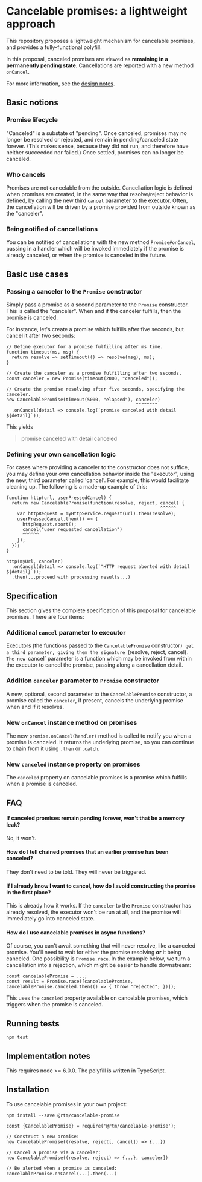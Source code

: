 # Cancelable promises: a lightweight approach

This repository proposes a lightweight mechanism for cancelable promises,
and provides a fully-functional polyfill.

In this proposal, canceled promises are viewed as **remaining in a permanently pending state**.
Cancellations are reported with a new method `onCancel`.

For more information, see the [design notes](./design-notes.md).

## Basic notions

### Promise lifecycle

"Canceled" is a substate of "pending".
Once canceled, promises may no longer be resolved or rejected,
and remain in pending/canceled state forever.
(This makes sense, because they did not run,
and therefore have neither succeeded nor failed.)
Once settled, promises can no longer be canceled.

### Who cancels

Promises are not cancelable from the outside.
Cancellation logic is defined when promises are created,
in the same way that resolve/reject behavior is defined,
by calling the new third `cancel` parameter to the executor.
Often, the cancellation will be driven by a promise provided from outside known as the "canceler".

### Being notified of cancellations

You can be notified of cancellations with the new method `Promise#onCancel`,
passing in a handler which will be invoked immediately if the promise is already canceled,
or when the promise is canceled in the future.

## Basic use cases

### Passing a canceler to the `Promise` constructor

Simply pass a promise as a second parameter to the `Promise` constructor.
This is called the "canceler".
When and if the canceler fulfills, then the promise is canceled.

For instance, let's create a promise which fulfills after five seconds, but cancel it after two seconds:

```
// Define executor for a promise fulfilling after ms time.
function timeout(ms, msg) {
  return resolve => setTimeout(() => resolve(msg), ms);
}

// Create the canceler as a promise fulfilling after two seconds.
const canceler = new Promise(timeout(2000, "canceled"));

// Create the promise resolving after five seconds, specifying the canceler.
new CancelablePromise(timeout(5000, "elapsed"), canceler)
                                                ^^^^^^^^
  .onCancel(detail => console.log(`promise canceled with detail ${detail}`));
```

This yields

> promise canceled with detail canceled

### Defining your own cancellation logic

For cases where providing a canceler to the constructor does not suffice,
you may define your own cancellation behavior inside the "executor",
using the new, third parameter called 'cancel'.
For example, this would facilitate cleaning up.
The following is a made-up example of this:

```
function http(url, userPressedCancel) {
  return new CancelablePromise(function(resolve, reject, cancel) {
                                                         ^^^^^^
    var httpRequest = myHttpService.request(url).then(resolve);
    userPressedCancel.then(() => {
      httpRequest.abort();
      cancel("user requested cancellation")
      ^^^^^^
    });
  });
}

http(myUrl, canceler)
  .onCancel(detail => console.log(`"HTTP request aborted with detail ${detail}`));
  .then(...proceed with processing results...)
```

## Specification

This section gives the complete specification of this proposal for cancelable promises.
There are four items:

### Additional `cancel` parameter to executor

Executors (the functions passed to the `CancelablePromise` constructor`) get a third
parameter, giving them the signature `(resolve, reject, cancel)`.
The new `cancel` parameter is a function which may be invoked from within the executor to cancel the promise,
passing along a cancellation detail.

### Addition `canceler` parameter to `Promise` constructor

A new, optional, second parameter to the `CancelablePromise` constructor,
a promise called the `canceler`, if present,
cancels the underlying promise when and if it resolves.

### New `onCancel` instance method on promises

The new `promise.onCancel(handler)` method is called to notify you when a promise is canceled.
It returns the underlying promise,
so you can continue to chain from it using `.then` or `.catch`.

### New `canceled` instance property on promises

The `canceled` property on cancelable promises is a promise which fulfills when a promise is canceled.

## FAQ

#### If canceled promises remain pending forever, won't that be a memory leak?

No, it won't.

#### How do I tell chained promises that an earlier promise has been canceled?

They don't need to be told. They will never be triggered.

#### If I already know I want to cancel, how do I avoid constructing the promise in the first place?

This is already how it works.
If the `canceler` to the `Promise` constructor has already resolved,
the executor won't be run at all,
and the promise will immediately go into canceled state.

#### How do I use cancelable promises in async functions?

Of course, you can't await something that will never resolve, like a canceled promise.
You'll need to wait for either the promise resolving **or** it being canceled.
One possibility is `Promise.race`.
In the example below, we turn a cancellation into a rejection,
which might be easier to handle downstream:

```
const cancelablePromise = ...;
const result = Promise.race([cancelablePromise, cancelablePromise.canceled.then(() => { throw "rejected"; })]);
```

This uses the `canceled` property available on cancelable promises,
which triggers when the promise is canceled.

## Running tests

```
npm test
```

## Implementation notes

This requires node >= 6.0.0.
The polyfill is written in TypeScript.

## Installation

To use cancelable promises in your own project:

```
npm install --save @rtm/cancelable-promise

const {CancelablePromise} = require('@rtm/cancelable-promise');

// Construct a new promise:
new CancelablePromise((resolve, reject[, cancel]) => {...})

// Cancel a promise via a canceler:
new CancelablePromise((resolve, reject) => {...}, canceler])

// Be alerted when a promise is canceled:
cancelablePromise.onCancel(...).then(...)
```
